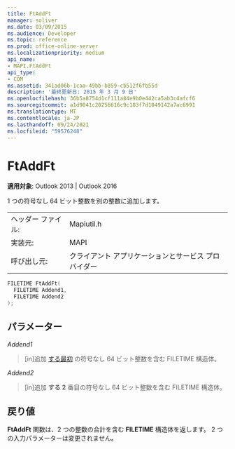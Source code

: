 ```yaml
---
title: FtAddFt
manager: soliver
ms.date: 03/09/2015
ms.audience: Developer
ms.topic: reference
ms.prod: office-online-server
ms.localizationpriority: medium
api_name:
- MAPI.FtAddFt
api_type:
- COM
ms.assetid: 341ad06b-1caa-49bb-b859-cb512f6fb55d
description: '最終更新日: 2015 年 3 月 9 日'
ms.openlocfilehash: 36b5a8754d1cf111a84e9b0e442ca5ab3c4afcf6
ms.sourcegitcommit: a1d9041c20256616c9c183f7d1049142a7ac6991
ms.translationtype: MT
ms.contentlocale: ja-JP
ms.lasthandoff: 09/24/2021
ms.locfileid: "59576248"
---
```

# <a name="ftaddft"></a>FtAddFt

  
  
**適用対象**: Outlook 2013 | Outlook 2016 
  
1 つの符号なし 64 ビット整数を別の整数に追加します。
  
|||
|:-----|:-----|
|ヘッダー ファイル:  <br/> |Mapiutil.h  <br/> |
|実装元:  <br/> |MAPI  <br/> |
|呼び出し元:  <br/> |クライアント アプリケーションとサービス プロバイダー  <br/> |
   
```cpp
FILETIME FtAddFt(
  FILETIME Addend1,
  FILETIME Addend2
);
```

## <a name="parameters"></a>パラメーター

 _Addend1_
  
> [in]追加 [する最初](filetime.md) の符号なし 64 ビット整数を含む FILETIME 構造体。 
    
 _Addend2_
  
> [in]追加 **する 2** 番目の符号なし 64 ビット整数を含む FILETIME 構造体。 
    
## <a name="return-value"></a>戻り値

**FtAddFt** 関数は、2 つの整数の合計を含む **FILETIME** 構造体を返します。 2 つの入力パラメーターは変更されません。 
  

